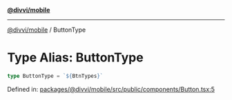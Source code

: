 [**@divvi/mobile**](../README.md)

---

[@divvi/mobile](../README.md) / ButtonType

# Type Alias: ButtonType

```ts
type ButtonType = `${BtnTypes}`
```

Defined in: [packages/@divvi/mobile/src/public/components/Button.tsx:5](https://github.com/divvi-xyz/divvi-mobile/blob/main/packages/@divvi/mobile/src/public/components/Button.tsx#L5)
